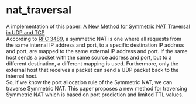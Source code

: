 # nat_traversal
A implementation of this paper: [A New Method for Symmetric NAT Traversal in UDP and TCP](http://www.goto.info.waseda.ac.jp/~wei/file/wei-apan-v10.pdf)  
According to [RFC 3489](http://tools.ietf.org/html/rfc3478), a symmetric NAT is one where all requests from the same internal IP address and port, to a specific destination IP address and port, are mapped to the same external IP address and
port. If the same host sends a packet with the same source address and port, but to a different destination, a different mapping is used. Furthermore, only the external host that receives a packet can send a UDP packet back to the internal host.  
So, if we know the port allocation rule of the Symmetric NAT, we can traverse Symmetric NAT. This paper proposes a new method for traversing Symmetric NAT which is based on port prediction and limited TTL values.
